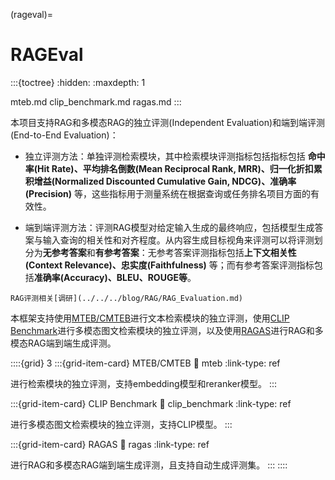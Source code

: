 (rageval)=

# RAGEval
:::{toctree}
:hidden:
:maxdepth: 1

mteb.md
clip_benchmark.md
ragas.md
:::

本项目支持RAG和多模态RAG的独立评测(Independent Evaluation)和端到端评测(End-to-End Evaluation)：

- 独立评测方法：单独评测检索模块，其中检索模块评测指标包括指标包括 **命中率(Hit Rate)、平均排名倒数(Mean Reciprocal Rank, MRR)、归一化折扣累积增益(Normalized Discounted Cumulative Gain, NDCG)、准确率(Precision)** 等，这些指标用于测量系统在根据查询或任务排名项目方面的有效性。

- 端到端评测方法：评测RAG模型对给定输入生成的最终响应，包括模型生成答案与输入查询的相关性和对齐程度。从内容生成目标视角来评测可以将评测划分为**无参考答案**和**有参考答案**：无参考答案评测指标包括**上下文相关性(Context Relevance)、忠实度(Faithfulness)** 等；而有参考答案评测指标包括**准确率(Accuracy)、BLEU、ROUGE等**。

```{seealso}
RAG评测相关[调研](../../../blog/RAG/RAG_Evaluation.md)
```

本框架支持使用[MTEB/CMTEB](mteb.md)进行文本检索模块的独立评测，使用[CLIP Benchmark](clip_benchmark.md)进行多模态图文检索模块的独立评测，以及使用[RAGAS](ragas.md)进行RAG和多模态RAG端到端生成评测。

::::{grid} 3
:::{grid-item-card}  MTEB/CMTEB
:link: mteb
:link-type: ref

进行检索模块的独立评测，支持embedding模型和reranker模型。
:::

:::{grid-item-card}  CLIP Benchmark
:link: clip_benchmark
:link-type: ref

进行多模态图文检索模块的独立评测，支持CLIP模型。
:::

:::{grid-item-card}  RAGAS
:link: ragas
:link-type: ref

进行RAG和多模态RAG端到端生成评测，且支持自动生成评测集。
:::
::::
